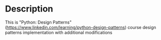 # Description
This is "Python: Design Patterns" (https://www.linkedin.com/learning/python-design-patterns) course design patterns implementation with additional modifications